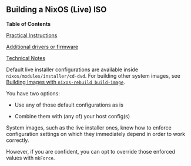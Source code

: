 ## Building a NixOS (Live) ISO

**Table of Contents**

[Practical Instructions](#sec-building-image-instructions)

[Additional drivers or firmware](#sec-building-image-drivers)

[Technical Notes](#sec-building-image-tech-notes)

Default live installer configurations are available inside `nixos/modules/installer/cd-dvd`. For building other system images, see [Building Images with `nixos-rebuild build-image`](#sec-image-nixos-rebuild-build-image "Building Images with nixos-rebuild build-image").

You have two options:

- Use any of those default configurations as is

- Combine them with (any of) your host config(s)

System images, such as the live installer ones, know how to enforce configuration settings on which they immediately depend in order to work correctly.

However, if you are confident, you can opt to override those enforced values with `mkForce`.
